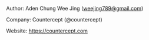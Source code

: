 Author: Aden Chung Wee Jing (weejing789@gmail.com)

Company: Countercept (@countercept)

Website: https://countercept.com
